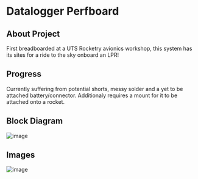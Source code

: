 # Datalogger Perfboard

## About Project
First breadboarded at a UTS Rocketry avionics workshop, this system has its sites for a ride to the sky onboard an LPR!

## Progress
Currently suffering from potential shorts, messy solder and a yet to be attached battery/connector.
Additionaly requires a mount for it to be attached onto a rocket.

## Block Diagram
![image](https://github.com/user-attachments/assets/37bef065-4710-4cbc-a8f1-a007f70bdee5)

## Images
![image](https://github.com/user-attachments/assets/69f84b31-4850-492d-a94b-48d4bc40e293)

